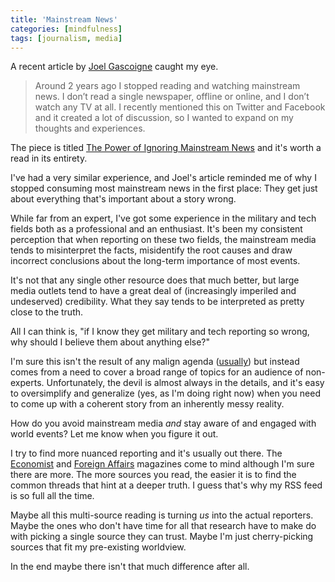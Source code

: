 ```yaml
---
title: 'Mainstream News'
categories: [mindfulness]
tags: [journalism, media]
---
```

A recent article by [Joel Gascoigne][1] caught my eye. 

   [1]: http://joel.is/

> Around 2 years ago I stopped reading and watching mainstream news. I don’t read a single newspaper, offline or online, and I don’t watch any TV at all. I recently mentioned this on Twitter and Facebook and it created a lot of discussion, so I wanted to expand on my thoughts and experiences.

The piece is titled [The Power of Ignoring Mainstream News][2] and it's worth a read in its entirety.

   [2]: http://joel.is/post/31582795753/the-power-of-ignoring-mainstream-news

I've had a very similar experience, and Joel's article reminded me of why I stopped consuming most mainstream news in the first place: They get just about everything that's important about a story wrong.

<p class="has-pullquote" data-pullquote="if I know they get military and tech reporting so wrong, why should I believe them about anything else?">While far from an expert, I've got some experience in the military and tech fields both as a professional and an enthusiast. It's been my consistent perception that when reporting on these two fields, the mainstream media tends to misinterpret the facts, misidentify the root causes and draw incorrect conclusions about the long-term importance of most events.</p>

It's not that any single other resource does that much better, but large media outlets tend to have a great deal of (increasingly imperiled and undeserved) credibility. What they say tends to be interpreted as pretty close to the truth.

All I can think is, "if I know they get military and tech reporting so wrong, why should I believe them about anything else?"

I'm sure this isn't the result of any malign agenda ([usually](http://foxnews.com)) but instead comes from a need to cover a broad range of topics for an audience of non-experts. Unfortunately, the devil is almost always in the details, and it's easy to oversimplify and generalize (yes, as I'm doing right now) when you need to come up with a coherent story from an inherently messy reality. 

How do you avoid mainstream media _and_ stay aware of and engaged with world events? Let me know when you figure it out.

I try to find more nuanced reporting and it's usually out there. The [Economist][4] and [Foreign Affairs][5] magazines come to mind although I'm sure there are more. The more sources you read, the easier it is to find the common threads that hint at a deeper truth. I guess that's why my RSS feed is so full all the time.

   [4]: http://www.economist.com/
   [5]: http://www.foreignaffairs.com/

Maybe all this multi-source reading is turning _us_ into the actual reporters. Maybe the ones who don't have time for all that research have to make do with picking a single source they can trust. Maybe I'm just cherry-picking sources that fit my pre-existing worldview.

In the end maybe there isn't that much difference after all.